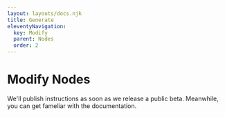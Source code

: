 ```yaml
---
layout: layouts/docs.njk
title: Generate
eleventyNavigation:
  key: Modify
  parent: Nodes
  order: 2
---
```

# Modify Nodes

We'll publish instructions as soon as we release a public beta. Meanwhile, you can get fameliar with the documentation.

